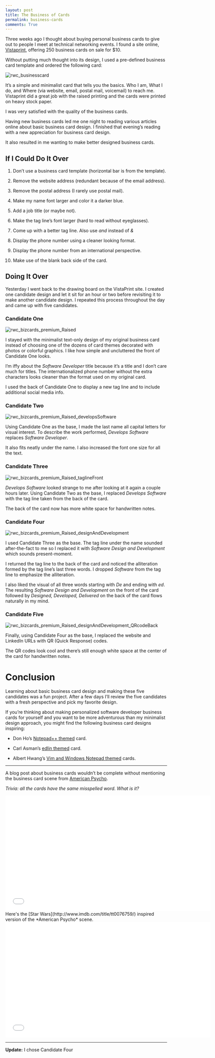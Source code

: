 ```yaml
---
layout: post
title: The Business of Cards 
permalink: business-cards 
comments: True
---
```


Three weeks ago I thought about buying personal business cards to give out to people I meet at technical networking events. I found a site online, [Vistaprint](http://www.vistaprint.com/category/business-cards.aspx), offering 250 business cards on sale for $10. 

Without putting much thought into its design, I used a pre-defined business card template and ordered the following card:

![rwc_businesscard](/images/rwc_businesscard.png)

It’s a simple and minimalist card that tells you the basics. Who I am, What I do, and Where (via website, email, postal mail, voicemail) to reach me. Vistaprint did a great job with the raised printing and the cards were printed on heavy stock paper. 

I was very satisfied with the quality of the business cards.

Having new business cards led me one night to reading various articles online about basic business card design. I finished that evening’s reading with a new appreciation for business card design.

It also resulted in me wanting to make better designed business cards.

## If I Could Do It Over

1. Don’t use a business card template (horizontal bar is from the template).

2. Remove the website address (redundant because of the email address).

3. Remove the postal address (I rarely use postal mail).

4. Make my name font larger and color it a darker blue.

5. Add a job title (or maybe not).

6. Make the tag line’s font larger (hard to read without eyeglasses).

7. Come up with a better tag line. Also use *and* instead of *&*

8. Display the phone number using a cleaner looking format.

9. Display the phone number from an international perspective.

10. Make use of the blank back side of the card.

## Doing It Over

Yesterday I went back to the drawing board on the VistaPrint site. I created one candidate design and let it sit for an hour or two before revisiting it to make another candidate design. I repeated this process throughout the day and came up with five candidates.

### Candidate One

![rwc_bizcards_premium_Raised](/images/rwc_bizcards_premium_Raised.png)

I stayed with the minimalist text-only design of my original business card instead of choosing one of the dozens of card themes decorated with photos or colorful graphics. I like how simple and uncluttered the front of Candidate One looks. 

I’m iffy about the *Software Developer* title because it’s a title and I don’t care much for titles. The internationalized phone number without the extra characters looks cleaner than the format used on my original card. 

I used the back of Candidate One to display a new tag line and to include additional social media info.

### Candidate Two

![rwc_bizcards_premium_Raised_developsSoftware](/images/rwc_bizcards_premium_Raised_developsSoftware.png)

Using Candidate One as the base, I made the last name all capital letters for visual interest.  To describe the work performed, *Develops Software* replaces *Software Developer*. 

It also fits neatly under the name. I also increased the font one size for all the text.

### Candidate Three

![rwc_bizcards_premium_Raised_taglineFront](/images/rwc_bizcards_premium_Raised_taglineFront.png)

*Develops Software* looked strange to me after looking at it again a couple hours later. Using Candidate Two as the base, I replaced *Develops Software* with the tag line taken from the back of the card. 

The back of the card now has more white space for handwritten notes.

### Candidate Four

![rwc_bizcards_premium_Raised_designAndDevelopment](/images/rwc_bizcards_premium_Raised_designAndDevelopment.png)

I used Candidate Three as the base. The tag line under the name sounded after-the-fact to me so I replaced it with *Software Design and Development* which sounds present-moment. 

I returned the tag line to the back of the card and noticed the alliteration formed by the tag line’s last three words. I dropped *Software* from the tag line to emphasize the alliteration. 

I also liked the visual of all three words starting with *De* and ending with *ed*. The resulting *Software Design and Development* on the front of the card followed by *Designed, Developed, Delivered* on the back of the card flows naturally in my mind.

### Candidate Five

![rwc_bizcards_premium_Raised_designAndDevelopment_QRcodeBack](/images/rwc_bizcards_premium_Raised_designAndDevelopment_QRcodeBack.png)

Finally, using Candidate Four as the base, I replaced the website and LinkedIn URLs with QR (Quick Response) codes. 

The QR codes look cool and there’s still enough white space at the center of the card for handwritten notes.

# Conclusion

Learning about basic business card design and making these five candidates was a fun project. After a few days I’ll review the five candidates with a fresh perspective and pick my favorite design.

If you’re thinking about making personalized software developer business cards for yourself and you want to be more adventurous than my minimalist design approach, you might find the following business card designs inspiring:

* Don Ho’s [Notepad++ themed](http://imgur.com/zP0wd) card.

* Carl Asman’s [edlin themed](http://crdna.com/post/17129018387/coded-business-card-design) card.

* Albert Hwang’s [Vim and Windows Notepad themed](http://albert-hwang.com/2011/12/re-my-business-card/) cards.

-----

A blog post about business cards wouldn’t be complete without mentioning the business card scene from [American Psycho](http://www.imdb.com/title/tt0144084/).

*Trivia: all the cards have the same misspelled word. What is it?*


<iframe width="640" height="360" src="//www.youtube.com/embed/BUAExyakpLI?feature=player_embedded" frameborder="0" allowfullscreen></iframe>
<br>
Here's the [Star Wars](http://www.imdb.com/title/tt0076759/) inspired version of the *American Psycho* scene.


<iframe width="640" height="360" src="//www.youtube.com/embed/AhDCMvKhxqw?feature=player_embedded" frameborder="0" allowfullscreen></iframe>

-----

**Update:** I chose Candidate Four
